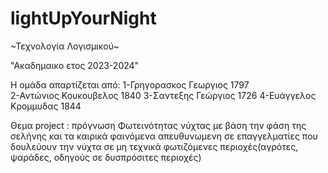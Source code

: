 # lightUpYourNight
~Τεχνολογία Λογισμικού~

"Ακαδημαικο ετος 2023-2024"

Η ομάδα απαρτίζεται από:
1-Γρηγορασκος Γεωργιος 1797   
2-Αντώνιος Κουκουβελος 1840
3-Σαντεξης Γεώργιος 1726
4-Ευάγγελος Κρομμυδας 1844

Θεμα project :
πρόγνωση Φωτεινότητας νύχτας με βάση την φάση της σελήνης και τα καιρικά φαινόμενα απευθυνωμενη σε επαγγελματίες 
που δουλεύουν την νύχτα σε μη τεχνικά φωτιζόμενες περιοχές(αγρότες, ψαράδες, οδηγούς σε δυσπρόσιτες περιοχές)
